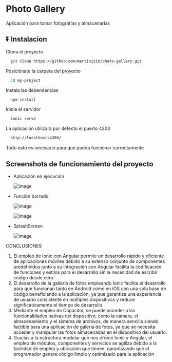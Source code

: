 #  Photo Gallery 

Aplicación para tomar fotografías y almacenarlas

## ⏬ Instalacion

Clona el proyecto

```bash
  git clone https://github.com/martinizin/photo-gallery.git
```

Posiciónate la carpeta del proyecto

```bash
  cd my-project
```

Instala las dependencias

```bash
  npm install
```

Inicia el servidor

```bash
  ionic serve
```



La aplicación utilizará por defecto el puerto 4200

```bash
  http://localhost:4200/
```

Todo esto es necesario para que pueda funcionar correctamente


## Screenshots de funcionamiento del proyecto



- Aplicación en ejecución
  
  ![image](https://github.com/martinizin/photo-gallery/assets/117743846/088e25ca-6578-4a25-ae8d-9b9a518d0053)

- Función borrado
  
  ![image](https://github.com/martinizin/photo-gallery/assets/117743846/c7b27683-f656-46dc-ba17-6f57b9b758fe)

  ![image](https://github.com/martinizin/photo-gallery/assets/117743846/1803f009-dca5-4f71-841f-8af4df5407eb)

- SplashScreen

  ![image](https://github.com/martinizin/photo-gallery/assets/117743846/7885b214-c52c-4a20-a929-1750b762937d)


CONCLUSIONES 
1. El empleo de Ionic con Angular permite un desarrollo rápido y eficiente de aplicaciones móviles debido a su extenso conjunto de componentes predefinidos junto a su integración con Angular facilita la codificación de funciones y estilos para el desarrollo sin la necesidad de escribir código desde cero.
2. El desarrollo de la gallería de  fotos empleando Ionic facilita el desarrollo para que funcionan tanto en Android como en iOS con una sola base de código beneficiando a la aplicación, ya que garantiza una experiencia de usuario consistente en múltiples dispositivos y reduce significativamente el tiempo de desarrollo.
3. Mediante el empleo de Capacitor, se puede acceder a las funcionalidades nativas del dispositivo, como la cámara, el almacenamiento y el sistema de archivos, de manera sencilla siendo factible para una aplicación de galería de fotos, ya que se necesita acceder y manipular las fotos almacenadas en el dispositivo del usuario.
4. Gracias a la estructura modular que nos ofrece Ionic y Angular, el empleo de módulos, componentes y servicios se agiliza debido a la facilidad de empleo y ubicación que tienen, garantizando que el programador genere código limpio y optimizado para la aplicación


